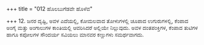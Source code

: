 +++
title = "012 ಹೊಲಬುಗೆಡವೇ ಹೊಳೆವ"

+++
12. ಜನರ ದೃಷ್ಟಿ, ಅವಳ ಎದೆಯಲ್ಲಿ, ಕೋಮಲವಾದ ತೋಳುಗಳಲ್ಲಿ ಚೂಪಾದ ಉಗುರುಗಳಲ್ಲಿ, ಕೆಂಪಾದ ಅಂಗೈ ಮತ್ತು ಅಂಗಾಲುಗಳ ಕಾಂತಿಯಲ್ಲಿ ಆವರಿಸಿದರೆ ಅಲ್ಲಿಯೇ ನಿಲ್ಲುವುದು.  ಅವಳ ದಂತಪಂಕ್ತಿಗಳ, ಕೆಂಪಾದ ತುಟಿಗಳ ಹಾಗೂ ಕಪೋಲಗಳ ಸೌಂದರ್ಯ ಸವಿಯಲು ಮಾನವರ ಕಣ್ಣುಗಳು ಸಮರ್ಥವಾಗದು.